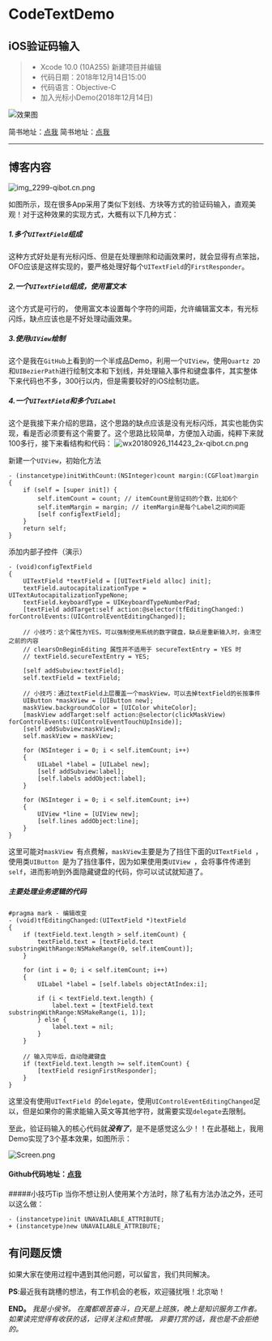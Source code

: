 # CodeTextDemo

## iOS验证码输入

> * Xcode 10.0 (10A255) 新建项目并编辑
> * 代码日期：2018年12月14日15:00
> * 代码语言：Objective-C
> * 加入光标小Demo(2018年12月14日)

![效果图](https://github.com/HouWan/CodeTextDemo/blob/master/Screen.png)

简书地址：[点我](https://www.jianshu.com/p/23f7be3677be)
简书地址：[点我](https://www.jianshu.com/p/23f7be3677be)


----

## 博客内容

![img_2299-qibot.cn.png](https://upload-images.jianshu.io/upload_images/855108-f5c9f906ea6467dd.png?imageMogr2/auto-orient/strip%7CimageView2/2/w/1240)

如图所示，现在很多App采用了类似下划线、方块等方式的验证码输入，直观美观！对于这种效果的实现方式，大概有以下几种方式：
##### 1.多个`UITextField`组成
这种方式好处是有光标闪烁、但是在处理删除和动画效果时，就会显得有点笨拙，OFO应该是这样实现的，要严格处理好每个`UITextField`的`FirstResponder`。
##### 2.一个`UITextField`组成，使用富文本
这个方式是可行的， 使用富文本设置每个字符的间距，允许编辑富文本，有光标闪烁，缺点应该也是不好处理动画效果。
##### 3.使用`UIView`绘制
这个是我在`GitHub`上看到的一个半成品Demo，利用一个`UIView`，使用`Quartz 2D`和`UIBezierPath`进行绘制文本和下划线，并处理输入事件和键盘事件，其实整体下来代码也不多，300行以内，但是需要较好的iOS绘制功底。
##### 4.一个`UITextField`和多个`UILabel`
这个是我接下来介绍的思路，这个思路的缺点应该是没有光标闪烁，其实也能伪实现，看是否必须要有这个需要了。这个思路比较简单，方便加入动画，纯粹下来就100多行，接下来看结构和代码：
![wx20180926_114423_2x-qibot.cn.png](https://upload-images.jianshu.io/upload_images/855108-1a2a12e3e3c0df88.png?imageMogr2/auto-orient/strip%7CimageView2/2/w/1240)

新建一个`UIView`，初始化方法
```
- (instancetype)initWithCount:(NSInteger)count margin:(CGFloat)margin
{
    if (self = [super init]) {
        self.itemCount = count; // itemCount是验证码的个数，比如6个
        self.itemMargin = margin; // itemMargin是每个Label之间的间距
        [self configTextField];
    }
    return self;
}
```
添加内部子控件（演示）
```
- (void)configTextField
{
    UITextField *textField = [[UITextField alloc] init];
    textField.autocapitalizationType = UITextAutocapitalizationTypeNone;
    textField.keyboardType = UIKeyboardTypeNumberPad;
    [textField addTarget:self action:@selector(tfEditingChanged:) forControlEvents:(UIControlEventEditingChanged)];
    
    // 小技巧：这个属性为YES，可以强制使用系统的数字键盘，缺点是重新输入时，会清空之前的内容
    // clearsOnBeginEditing 属性并不适用于 secureTextEntry = YES 时
    // textField.secureTextEntry = YES;
    
    [self addSubview:textField];
    self.textField = textField;
    
    // 小技巧：通过textField上层覆盖一个maskView，可以去掉textField的长按事件
    UIButton *maskView = [UIButton new];
    maskView.backgroundColor = [UIColor whiteColor];
    [maskView addTarget:self action:@selector(clickMaskView) forControlEvents:(UIControlEventTouchUpInside)];
    [self addSubview:maskView];
    self.maskView = maskView;
    
    for (NSInteger i = 0; i < self.itemCount; i++)
    {
        UILabel *label = [UILabel new];
        [self addSubview:label];
        [self.labels addObject:label];
    }
    
    for (NSInteger i = 0; i < self.itemCount; i++)
    {
        UIView *line = [UIView new];
        [self.lines addObject:line];
    }
}
```
这里可能对`maskView `有点费解，`maskView`主要是为了挡住下面的`UITextField `，使用类`UIButton `是为了挡住事件，因为如果使用类`UIView `，会将事件传递到`self`，进而影响到外面隐藏键盘的代码，你可以试试就知道了。

##### 主要处理业务逻辑的代码

```
#pragma mark - 编辑改变
- (void)tfEditingChanged:(UITextField *)textField
{
    if (textField.text.length > self.itemCount) {
        textField.text = [textField.text substringWithRange:NSMakeRange(0, self.itemCount)];
    }
    
    for (int i = 0; i < self.itemCount; i++)
    {
        UILabel *label = [self.labels objectAtIndex:i];
        
        if (i < textField.text.length) {
            label.text = [textField.text substringWithRange:NSMakeRange(i, 1)];
        } else {
            label.text = nil;
        }
    }
    
    // 输入完毕后，自动隐藏键盘
    if (textField.text.length >= self.itemCount) {
        [textField resignFirstResponder];
    }
}
```
这里没有使用`UITextField `的`delegate`，使用`UIControlEventEditingChanged`足以，但是如果你的需求能输入英文等其他字符，就需要实现`delegate`去限制。

至此，验证码输入的核心代码就***没有了***，是不是感觉这么少！！在此基础上，我用Demo实现了3个基本效果，如图所示：

![Screen.png](https://upload-images.jianshu.io/upload_images/855108-da661909e6280eb2.png?imageMogr2/auto-orient/strip%7CimageView2/2/w/1240)

#### Github代码地址：[点我](https://github.com/HouWan/CodeTextDemo)

#####小技巧Tip
当你不想让别人使用某个方法时，除了私有方法办法之外，还可以这么做：
```
- (instancetype)init UNAVAILABLE_ATTRIBUTE;
+ (instancetype)new UNAVAILABLE_ATTRIBUTE;
```


## 有问题反馈
如果大家在使用过程中遇到其他问题，可以留言，我们共同解决。

**PS**:最近我有跳槽的想法，有工作机会的老板，欢迎骚扰哦！北京呦！

**END。**
*我是小侯爷。*
*在魔都艰苦奋斗，白天是上班族，晚上是知识服务工作者。*
*如果读完觉得有收获的话，记得关注和点赞哦。*
*非要打赏的话，我也是不会拒绝的。*
